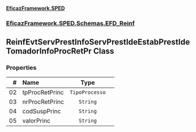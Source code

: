 #### [EficazFramework.SPED](EficazFrameworkSPED.md 'EficazFramework SPED')
### [EficazFramework.SPED.Schemas.EFD_Reinf](EficazFramework.SPED.Schemas.EFD_Reinf.md 'EficazFramework.SPED.Schemas.EFD_Reinf')

## ReinfEvtServPrestInfoServPrestIdeEstabPrestIdeTomadorInfoProcRetPr Class
### Properties

| # | Name | Type | |
| ---: | :--- | :---: | :--- |
| 02 | tpProcRetPrinc | `TipoProcesso` |  |
| 03 | nrProcRetPrinc | `String` |  |
| 04 | codSuspPrinc | `String` |  |
| 05 | valorPrinc | `String` |  |
